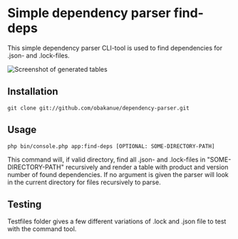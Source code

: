 # Simple dependency parser find-deps
This simple dependency parser CLI-tool is used to find dependencies for .json- and .lock-files.

![Screenshot of generated tables](https://i.imgur.com/UQTrY0s.png=50x50)

## Installation
```
git clone git://github.com/obakanue/dependency-parser.git
```

## Usage
```
php bin/console.php app:find-deps [OPTIONAL: SOME-DIRECTORY-PATH]
```
This command will, if valid directory, find all .json- and .lock-files in "SOME-DIRECTORY-PATH" recursively and render a table with product and version number of found dependencies. If no argument is given the parser will look in the current directory for files recursively to parse.

## Testing
Testfiles folder gives a few different variations of .lock and .json file to test with the command tool.
